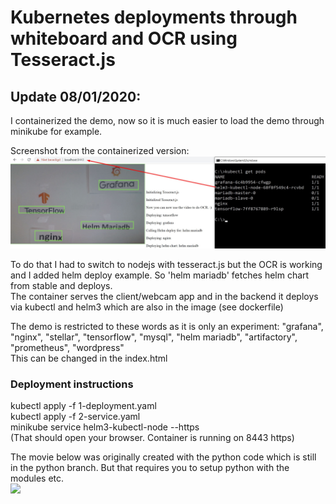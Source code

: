 # Kubernetes deployments through whiteboard and OCR using Tesseract.js

## Update 08/01/2020: 
I containerized the demo, now so it is much easier to load the demo through minikube for example. <br>

Screenshot from the containerized version: <br>
![](/screenshot.jpg)

To do that I had to switch to nodejs with tesseract.js but the OCR is working and I added helm deploy example. So 'helm mariadb' fetches helm chart from stable and deploys. <br>
The container serves the client/webcam app and in the backend it deploys via kubectl and helm3 which are also in the image (see dockerfile) <br>

The demo is restricted to these words as it is only an experiment: "grafana", "nginx", "stellar", "tensorflow", "mysql", "helm mariadb", "artifactory", "prometheus", "wordpress" <br>
This can be changed in the index.html <br>

### Deployment instructions
kubectl apply -f 1-deployment.yaml <br>
kubectl apply -f 2-service.yaml <br>
minikube service helm3-kubectl-node --https <br>
(That should open your browser. Container is running on 8443 https) <br>

The movie below was originally created with the python code which is still in the python branch. But that requires you to setup python with the modules etc. <br>
![](/opencvtesseract.gif)


